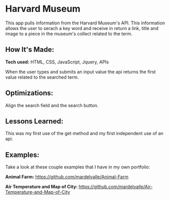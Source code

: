 # Harvard Museum
This app pulls information from the Harvard Museum's API. This information allows the user to serach a key word and receive in return a link, title and image to a piece in the museum's collect related to the term.

## How It's Made:

**Tech used:** HTML, CSS, JavaScript, Jquery, APIs

When the user types and submits an input value the api returns the first value related to the searched term.

## Optimizations:

Align the search field and the search button.

## Lessons Learned:

This was my first use of the get method and my first independent use of an api.

## Examples:

Take a look at these couple examples that I have in my own portfolio:

**Animal Farm:** https://github.com/mardelvalle/Animal-Farm

**Air Temperature and Map of City:** https://github.com/mardelvalle/Air-Temperature-and-Map-of-City

